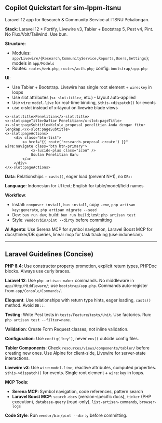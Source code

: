 ## Copilot Quickstart for sim-lppm-itsnu

Laravel 12 app for Research & Community Service at ITSNU Pekalongan.

**Stack**: Laravel 12 + Fortify, Livewire v3, Tabler + Bootstrap 5, Pest v4, Pint. No Flux/Volt/Tailwind. Use bun.

**Structure**:
- Modules: `app/Livewire/{Research,CommunityService,Reports,Users,Settings}`; models in `app/Models`
- Routes: `routes/web.php`, `routes/auth.php`; config: `bootstrap/app.php`

**UI**:
- Use Tabler + Bootstrap. Livewire has single root element + `wire:key` in loops
- Use slot attributes (`<x-slot:title>`, etc.) - layout auto-applied
- Use `wire:model.live` for real-time binding, `$this->dispatch()` for events
- use x-slot instead of x-layout on livewire blade views

```.blade.php
<x-slot:title>Penelitian</x-slot:title>
<x-slot:pageTitle>Daftar Penelitian</x-slot:pageTitle>
<x-slot:pageSubtitle>Kelola proposal penelitian Anda dengan fitur lengkap.</x-slot:pageSubtitle>
<x-slot:pageActions>
    <div class="btn-list">
        <a href="{{ route('research.proposal.create') }}" wire:navigate class="btn btn-primary">
            <x-lucide-plus class="icon" />
            Usulan Penelitian Baru
        </a>
    </div>
</x-slot:pageActions>
```

**Data**: Relationships + `casts()`, eager load (prevent N+1), no `DB::`

**Language**: Indonesian for UI text; English for table/model/field names

**Workflow**:
- Install: `composer install`, `bun install`, copy `.env`, `php artisan key:generate`, `php artisan migrate --seed`
- Dev: `bun run dev`; build: `bun run build`; test: `php artisan test`
- Style: `vendor/bin/pint --dirty` before committing

**AI Agents**: Use Serena MCP for symbol navigation, Laravel Boost MCP for docs/tinker/DB queries, linear mcp for task tracking (use indonesian).

---

## Laravel Guidelines (Concise)

**PHP 8.4**: Use constructor property promotion, explicit return types, PHPDoc blocks. Always use curly braces.

**Laravel 12**: Use `php artisan make:` commands. No middleware in `app/Http/Middleware/`; use `bootstrap/app.php`. Commands auto-register from `app/Console/Commands/`.

**Eloquent**: Use relationships with return type hints, eager loading, `casts()` method. Avoid `DB::`.

**Testing**: Write Pest tests in `tests/Feature`/`tests/Unit`. Use factories. Run: `php artisan test --filter=name`.

**Validation**: Create Form Request classes, not inline validation.

**Configuration**: Use `config('key')`, never `env()` outside config files.

**Tabler Components**: Check `resources/views/components/tabler/` before creating new ones. Use Alpine for client-side, Livewire for server-state interactions.

**Livewire v3**: Use `wire:model.live`, reactive attributes, computed properties. `$this->dispatch()` for events. Single root element + `wire:key` in loops.

**MCP Tools**:
- **Serena MCP**: Symbol navigation, code references, pattern search
- **Laravel Boost MCP**: `search-docs` (version-specific docs), `tinker` (PHP execution), `database-query` (read-only), `list-artisan-commands`, `browser-logs`

**Code Style**: Run `vendor/bin/pint --dirty` before committing.
